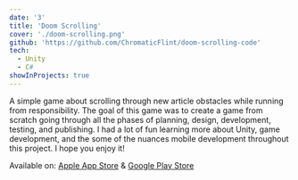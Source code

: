 ```yaml
---
date: '3'
title: 'Doom Scrolling'
cover: './doom-scrolling.png'
github: 'https://github.com/ChromaticFlint/doom-scrolling-code'
tech:
  - Unity
  - C#
showInProjects: true
---
```


A simple game about scrolling through new article obstacles while running from responsibility. The goal of this game was to create a game from scratch going through all the phases of planning, design, development, testing, and publishing. I had a lot of fun learning more about Unity, game development, and the some of the nuances mobile development throughout this project. I hope you enjoy it!

Available on:
[Apple App Store](https://apps.apple.com/us/app/doom-scrolling/id1584146414) & [Google Play Store](https://play.google.com/store/apps/details?id=com.stormforged.doomscrolling)
